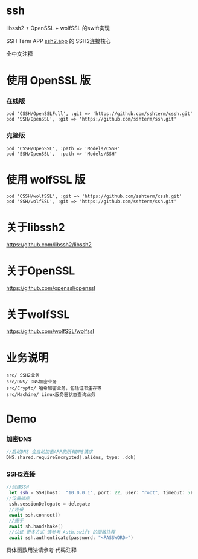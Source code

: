 # ssh
libssh2 + OpenSSL + wolfSSL 的swift实现

SSH Term APP [ssh2.app](https://ssh2.app/) 的 SSH2连接核心

全中文注释

# 使用 OpenSSL 版


### 在线版

```
pod 'CSSH/OpenSSLFull', :git => 'https://github.com/sshterm/cssh.git'
pod 'SSH/OpenSSL', :git => 'https://github.com/sshterm/ssh.git'
```

### 克隆版

```
pod 'CSSH/OpenSSL', :path => 'Models/CSSH'
pod 'SSH/OpenSSL',  :path => 'Models/SSH'
```

# 使用 wolfSSL 版

```
pod 'CSSH/wolfSSL', :git => 'https://github.com/sshterm/cssh.git'
pod 'SSH/wolfSSL', :git => 'https://github.com/sshterm/ssh.git'
```

# 关于libssh2

https://github.com/libssh2/libssh2

# 关于OpenSSL

https://github.com/openssl/openssl

# 关于wolfSSL

https://github.com/wolfSSL/wolfssl

# 业务说明
    src/ SSH2业务
    src/DNS/ DNS加密业务
    src/Crypto/ 哈希加密业务，包括证书生存等
    src/Machine/ Linux服务器状态查询业务


# Demo

### 加密DNS
```swift
//启动DNS 会自动加密APP的所有DNS请求
DNS.shared.requireEncrypted(.alidns, type: .doh)
```

### SSH2连接
```swift
//创建SSH
 let ssh = SSH(host:  "10.0.0.1", port: 22, user: "root", timeout: 5)
//设置插座
 ssh.sessionDelegate = delegate
 //连接
 await ssh.connect()
 //握手
 await sh.handshake()
 //认证 更多方式 请参考 Auth.swift 的函数注释
 await ssh.authenticate(password: "<PASSWORD>")
```

具体函数用法请参考 代码注释